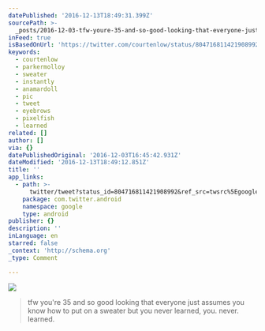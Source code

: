 ```yaml
---
datePublished: '2016-12-13T18:49:31.399Z'
sourcePath: >-
  _posts/2016-12-03-tfw-youre-35-and-so-good-looking-that-everyone-just-assumes.md
inFeed: true
isBasedOnUrl: 'https://twitter.com/courtenlow/status/804716811421908992'
keywords:
  - courtenlow
  - parkermolloy
  - sweater
  - instantly
  - anamardoll
  - pic
  - tweet
  - eyebrows
  - pixelfish
  - learned
related: []
author: []
via: {}
datePublishedOriginal: '2016-12-03T16:45:42.931Z'
dateModified: '2016-12-13T18:49:12.851Z'
title: ''
app_links:
  - path: >-
      twitter/tweet?status_id=804716811421908992&ref_src=twsrc%5Egoogle%7Ctwcamp%5Eandroidseo%7Ctwgr%5Estatus%7Ctwterm%5E804716811421908992
    package: com.twitter.android
    namespace: google
    type: android
publisher: {}
description: ''
inLanguage: en
starred: false
_context: 'http://schema.org'
_type: Comment

---
```

![](https://imgflo.herokuapp.com/graph/2b2431f8e7ba7b0/263aec13d8b3d788b7cb8cba82b42e03/noop.jpg?input=https%3A%2F%2Fpbs.twimg.com%2Fmedia%2FCyrtpkVXcAA95_7.jpg%3Alarge)

> tfw you're 35 and so good looking that everyone just assumes you know how to put on a sweater but you never learned, you. never. learned.